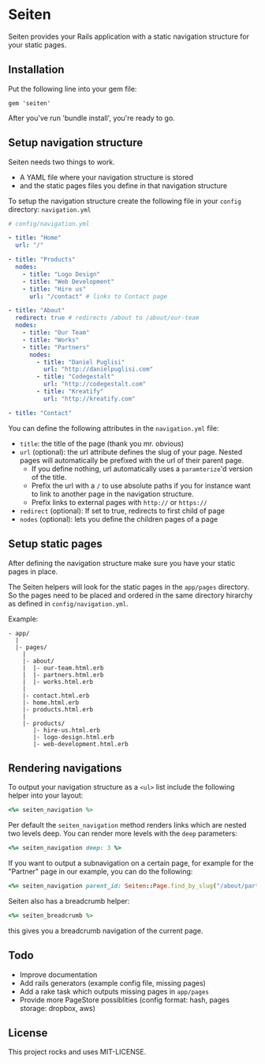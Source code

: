 # Seiten

Seiten provides your Rails application with a static navigation structure for your static pages.

## Installation

Put the following line into your gem file:

    gem 'seiten'

After you've run 'bundle install', you're ready to go.

## Setup navigation structure

Seiten needs two things to work.

* A YAML file where your navigation structure is stored
* and the static pages files you define in that navigation structure

To setup the navigation structure create the following file in your `config` directory: `navigation.yml`

```yml
# config/navigation.yml

- title: "Home"
  url: "/"

- title: "Products"
  nodes:
    - title: "Logo Design"
    - title: "Web Development"
    - title: "Hire us"
      url: "/contact" # links to Contact page

- title: "About"
  redirect: true # redirects /about to /about/our-team
  nodes:
    - title: "Our Team"
    - title: "Works"
    - title: "Partners"
      nodes:
        - title: "Daniel Puglisi"
          url: "http://danielpuglisi.com"
        - title: "Codegestalt"
          url: "http://codegestalt.com"
        - title: "Kreatify"
          url: "http://kreatify.com"

- title: "Contact"
```

You can define the following attributes in the `navigation.yml` file:

* `title`: the title of the page (thank you mr. obvious)
* `url` (optional): the url attribute defines the slug of your page.
Nested pages will automatically be prefixed with the url of their parent page.  
  - If you define nothing, url automatically uses a `paramterize`'d version of the title.
  - Prefix the url with a `/` to use absolute paths if you for instance want to link to another page in the navigation structure.
  - Prefix links to external pages with `http://` or `https://`
* `redirect` (optional): If set to true, redirects to first child of page
* `nodes` (optional): lets you define the children pages of a page

## Setup static pages

After defining the navigation structure make sure you have your static pages in place.

The Seiten helpers will look for the static pages in the `app/pages` directory.
So the pages need to be placed and ordered in the same directory hirarchy as defined in `config/navigation.yml`.

Example:

```
- app/
  |
  |- pages/
    |
    |- about/
    |  |- our-team.html.erb
    |  |- partners.html.erb
    |  |- works.html.erb
    |
    |- contact.html.erb
    |- home.html.erb
    |- products.html.erb
    |
    |- products/
       |- hire-us.html.erb
       |- logo-design.html.erb
       |- web-development.html.erb
```

## Rendering navigations

To output your navigation structure as a `<ul>` list include the following helper into your layout:

```ruby
<%= seiten_navigation %>
```

Per default the `seiten_navigation` method renders links which are nested two levels deep.
You can render more levels with the `deep` parameters:

```ruby
<%= seiten_navigation deep: 3 %>
```

If you want to output a subnavigation on a certain page, for example for the "Partner" page in our example,
you can do the following:

```ruby
<%= seiten_navigation parent_id: Seiten::Page.find_by_slug("/about/partners") %>
```

Seiten also has a breadcrumb helper:

```ruby
<%= seiten_breadcrumb %>
```

this gives you a breadcrumb navigation of the current page.

## Todo

* Improve documentation
* Add rails generators (example config file, missing pages)
* Add a rake task which outputs missing pages in `app/pages`
* Provide more PageStore possiblities (config format: hash, pages storage: dropbox, aws)

## License

This project rocks and uses MIT-LICENSE.
